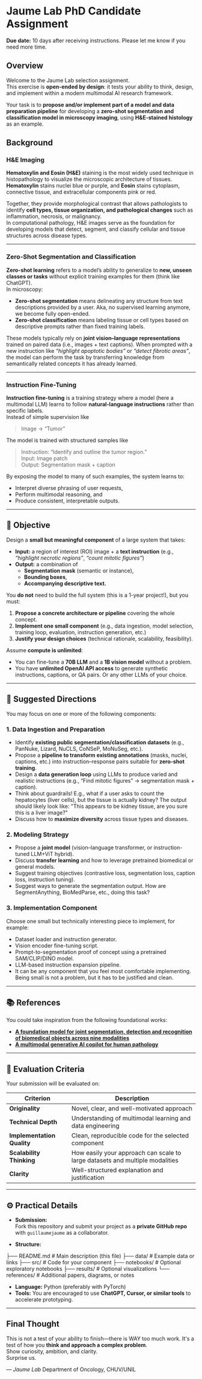 # Jaume Lab PhD Candidate Assignment

**Due date:** 10 days after receiving instructions. Please let me know if you need more time. 

## Overview

Welcome to the Jaume Lab selection assignment.  
This exercise is **open-ended by design**: it tests your ability to think, design, and implement within a modern multimodal AI research framework.

Your task is to **propose and/or implement part of a model and data preparation pipeline** for developing a **zero-shot segmentation and classification model in microscopy imaging**, using **H&E-stained histology** as an example.

## Background

### H&E Imaging
**Hematoxylin and Eosin (H&E)** staining is the most widely used technique in histopathology to visualize the microscopic architecture of tissues. **Hematoxylin** stains nuclei blue or purple, and **Eosin** stains cytoplasm, connective tissue, and extracellular components pink or red.  

Together, they provide morphological contrast that allows pathologists to identify **cell types, tissue organization, and pathological changes** such as inflammation, necrosis, or malignancy.  
In computational pathology, H&E images serve as the foundation for developing models that detect, segment, and classify cellular and tissue structures across disease types.

---

### Zero-Shot Segmentation and Classification
**Zero-shot learning** refers to a model’s ability to generalize to **new, unseen classes or tasks** without explicit training examples for them (think like ChatGPT).  
In microscopy:
- **Zero-shot segmentation** means delineating any structure from text descriptions provided by a user. Aka, no supervised learning anymore, we become fully open-ended. 
- **Zero-shot classification** means labeling tissue or cell types based on descriptive prompts rather than fixed training labels.

These models typically rely on **joint vision–language representations** trained on paired data (i.e., images + text captions). When prompted with a new instruction like *“highlight apoptotic bodies”* or *“detect fibrotic areas”*, the model can perform the task by transferring knowledge from semantically related concepts it has already learned.

---

### Instruction Fine-Tuning
**Instruction fine-tuning** is a training strategy where a model (here a multimodal LLM) learns to follow **natural-language instructions** rather than specific labels.  
Instead of simple supervision like  
> Image → “Tumor”  

The model is trained with structured samples like  
> Instruction: “Identify and outline the tumor region.”  
> Input: Image patch  
> Output: Segmentation mask + caption  

By exposing the model to many of such examples, the system learns to:
- Interpret diverse phrasing of user requests,
- Perform multimodal reasoning, and
- Produce consistent, interpretable outputs.  

---

## 🎯 Objective

Design a **small but meaningful component** of a large system that takes:

- **Input:** a region of interest (ROI) image + a **text instruction** (e.g., _“highlight necrotic regions”_, _“count mitotic figures”_)  
- **Output:** a combination of  
  - **Segmentation mask** (semantic or instance),  
  - **Bounding boxes**,  
  - **Accompanying descriptive text.**

You **do not** need to build the full system (this is a 1-year project!), but you must:
1. **Propose a concrete architecture or pipeline** covering the whole concept.
2. **Implement one small component** (e.g., data ingestion, model selection, training loop, evaluation, instruction generation, etc.)
3. **Justify your design choices** (technical rationale, scalability, feasibility).

Assume **compute is unlimited**:
- You can fine-tune a **70B LLM** and a **1B vision model** without a problem.  
- You have **unlimited OpenAI API access** to generate synthetic instructions, captions, or QA pairs. Or any other LLMs of your choice. 

---

## 🧩 Suggested Directions

You may focus on one or more of the following components:

### 1. Data Ingestion and Preparation
- Identify **existing public segmentation/classification datasets** (e.g., PanNuke, Lizard, NuCLS, CoNSeP, MoNuSeg, etc.).
- Propose a **pipeline to transform existing annotations** (masks, nuclei, captions, etc.) into instruction–response pairs suitable for **zero-shot training**.
- Design a **data generation loop** using LLMs to produce varied and realistic instructions (e.g., “Find mitotic figures” → segmentation mask + caption).
- Think about guardrails! E.g., what if a user asks to count the hepatocytes (liver cells), but the tissue is actually kidney? The output should likely look like: "This appears to be kidney tissue, are you sure this is a liver image?"
- Discuss how to **maximize diversity** across tissue types and diseases.

### 2. Modeling Strategy
- Propose a **joint model** (vision–language transformer, or instruction-tuned LLM+ViT hybrid).
- Discuss **transfer learning** and how to leverage pretrained biomedical or general models.
- Suggest training objectives (contrastive loss, segmentation loss, caption loss, instruction tuning).
- Suggest ways to generate the segmentation output. How are SegmentAnything, BioMedParse, etc., doing this task?

### 3. Implementation Component
Choose one small but technically interesting piece to implement, for example:
- Dataset loader and instruction generator.
- Vision encoder fine-tuning script.
- Prompt-to-segmentation proof of concept using a pretrained SAM/CLIP/DINO model.
- LLM-based instruction expansion pipeline.
- It can be any component that you feel most comfortable implementing. Being small is not a problem, but it has to be justified and clean. 

---

## 📚 References

You could take inspiration from the following foundational works:

- [**A foundation model for joint segmentation, detection and recognition of biomedical objects across nine modalities**](https://www.nature.com/articles/s41592-024-02499-w)  
- [**A multimodal generative AI copilot for human pathology**](https://www.nature.com/articles/s41586-024-07618-3)

---

## 🧮 Evaluation Criteria

Your submission will be evaluated on:

| Criterion | Description |
|------------|--------------|
| **Originality** | Novel, clear, and well-motivated approach |
| **Technical Depth** | Understanding of multimodal learning and data engineering |
| **Implementation Quality** | Clean, reproducible code for the selected component |
| **Scalability Thinking** | How easily your approach can scale to large datasets and multiple modalities |
| **Clarity** | Well-structured explanation and justification |

---

## ⚙️ Practical Details

- **Submission:**  
  Fork this repository and submit your project as a **private GitHub repo** with `guillaumejaume` as a collaborator.

- **Structure:**

├── README.md # Main description (this file)
├── data/ # Example data or links
├── src/ # Code for your component
├── notebooks/ # Optional exploratory notebooks
├── results/ # Optional visualizations
└── references/ # Additional papers, diagrams, or notes


- **Language:** Python (preferably with PyTorch)
- **Tools:** You are encouraged to use **ChatGPT, Cursor, or similar tools** to accelerate prototyping. 

---

## Final Thought

This is not a test of your ability to finish—there is WAY too much work. It's a test of how you **think and approach a complex problem**.  
Show curiosity, ambition, and clarity.  
Surprise us.

— *Jaume Lab* 
Department of Oncology, CHUV/UNIL
